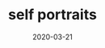 ---
title: self portraits
date: 2020-03-21
data: new_horizons
layout: photo-grid
images:
  - 2020-03-21_18-29-51
  - 2020-03-21_21_18_18
  - 2020-03-22_18-36-44
  - 2020-03-22-20-44-50
  - 2020-03-22_22-05-17
  - 2020-03-29_22-18-56
  - 2020-05-02_09-13-01
---